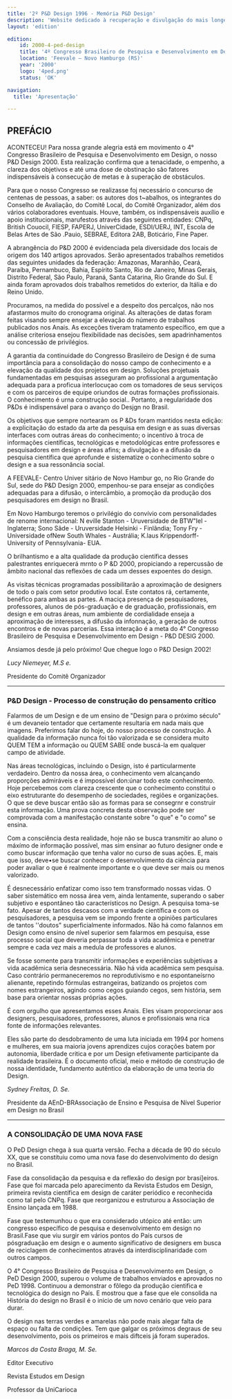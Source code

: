 ```yaml
---
title: '2º P&D Design 1996 - Memória P&D Design'
description: 'Website dedicado à recuperação e divulgação do mais longevo evento científico do campo do design no Brasil.'
layout: 'edition'

edition:
    id: 2000-4-ped-design
    title: '4º Congresso Brasileiro de Pesquisa e Desenvolvimento em Design'
    location: 'Feevale – Novo Hamburgo (RS)'
    year: '2000'
    logo: '4ped.png'
    status: 'OK'

navigation:
  title: 'Apresentação'

---
```


## PREFÁCIO

ACONTECEU! Para nossa grande alegria está em movimento o 4° Congresso Brasileiro de Pesquisa e Desenvolvimento em Design, o nosso P&D Design 2000. Esta realização confirma que a tenacidade, o empenho, a clareza dos objetivos e até uma dose de obstinação são fatores indispensáveis à consecução de metas e à superação de obstáculos.

Para que o nosso Congresso se realizasse foj necessário o concurso de centenas de pessoas, a saber: os autores dos t~abalhos, os integrantes do Conselho de Avaliação, do Comitê Local, do Comitê Organizador, além dos vários colaboradores eventuais. Houve, também, os indispensáveis auxílio e apoio institucionais, marufestos através das seguintes entidades: CNPq, British Couocil, FIESP, FAPERJ, UniverCidade, ESDI/UERJ, INT, Escola de Belas Artes de São .Pauio, SEBRAE, Editora 2AB, Boticário, Fine Paper.

A abrangência do P&D 2000 é evidenciada pela diversidade dos locais de origem dos 140 artigos aprovados. Serão apresentados trabalhos remetidos das seguintes unidades da federação: Amazonas, Maranhão, Ceará, Paraíba, Pernambuco, Bahia, Espírito Santo, Rio de Janeiro, Minas Gerais, Distrito Federal, São Paulo, Paraná, Santa Catarina, Rio Grande do Sul. E ainda foram aprovados dois trabalhos remetidos do exterior, da Itália e do Reino Unido.

Procuramos, na medida do possível e a despeito dos percalços, não nos afastarmos muito do cronograma original. As alterações de datas foram feitas visando sempre ensejar a elevação do número de trabalhos publicados nos Anais. As exceções tiveram tratamento específico, em que a análise criteriosa ensejou flexibilidade nas decisões, sem apadrinhamentos ou concessão de privilégios.

A garantia da continuidade do Congresso Brasileiro de Design é de suma importância para a consolidação do nosso campo de conhecimento e a elevação da qualidade dos projetos em design. Soluções projetuais fundamentadas em pesquisas asseguram ao profissional a argumentação adequada para a proficua interlocuçao com os tomadores de seus serviços e com os parceiros de equipe oriundos de outras formações profissionais. O conhecimento é urna construção social.. Portanto, a regularidade dos P&Ds é indispensável para o avanço do Desjgn no Brasil.

Os objetivos que sempre nortearam os P &Ds foram mantidos nesta edição: a explicitação do estado da arte da pesquisa em design e as suas diversas interfaces com outras áreas do conhecimento; o incentivo à troca de informações científicas, tecnológicas e metodológicas entre professores e pesquisadores em design e áreas afins; a divulgação e a difusão da pesquisa científica que aprofunde e sistematize o conhecimento sobre o design e a sua ressonância social.

A FEEVALE- Centro Univer sitário de Novo Hambur go, no Rio Grande do Sul, sede do P&D Design 2000, empenhou-se para ensejar as condições adequadas para a difusão, o intercâmbio, a promoção da produção dos pesquisadores em design no Brasil. 

Em Novo Hamburgo teremos o privilégio do convívio com personalidades de renome internacional: N eville Stanton - Uruversidade de BTW"Iel - Inglaterra; Sono Sãde - Uruversidade Helsinki - Finlândia; Tony Fry - Universidade ofNew South Whales - Austrália; K.laus Krippendorff-University of Pennsylvania- EUA.

O brilhantismo e a alta qualidade da produção científica desses palestrantes enriquecerá mrnto o P &D 2000, propiciando a repercussão de âmbito nacional das reflexões de cada um desses expoentes do design.

As visitas técnicas programadas possibilitarão a aproximação de designers de todo o país com setor produtivo local. Este contatos rá, certamente, benéfico para ambas as partes. A maciça presença de pesquisadores, professores, alunos de pós-graduação e de graduação, profissionais, em design e em outras áreas, num ambiente de cordialidade enseja a aproximação de interesses, a difusão da infonnação, a geração de outros encontros e de novas parcerias. Essa interação é a meta do 4° Congresso Brasileiro de Pesquisa e Desenvolvimento em Design - P&D DESIG 2000.

Ansiamos desde já pelo próximo! Que chegue logo o P&D Design 2002!

*Lucy Niemeyer, M.S e.*

Presidente do Comitê Organizador

-----

### P&D Design - Processo de construção do pensamento crítico

Falarmos de um Design e de um ensino de "Design para o próximo século" é um devaneio tentador que certamente resultaria em nada mais que imagens. Preferimos falar do hoje, do nosso processo de construção. A qualidade da informação nunca foi tão valorizada e se considera muito QUEM TEM a informação ou QUEM SABE onde buscá-la em qualquer campo de atividade.

Nas áreas tecnológicas, incluindo o Design, isto é particularmente verdadeiro. Dentro da nossa área, o conhecimento vem alcançando proporções admiráveis e é impossível don:únar todo este conhecímento. Hoje percebemos com clareza crescente que o conhecimento constitui o eixo estruturante do desempenho de sociedades, regiões e organizações. O que se deve buscar então são as formas para se consegrnr e construir esta informação. Uma prova concreta desta observação pode ser comprovada com a manifestação constante sobre "o que" e "o como" se ensina. 

Com a consciência desta realidade, hoje não se busca transmitir ao aluno o máxímo de informação possível, mas sim ensinar ao futuro designer onde e como buscar informação que tenha valor no curso de suas ações. E, mais que isso, deve•se buscar conhecer o desenvolvimento da ciência para poder avaliar o que é realmente importante e o que deve ser mais ou menos valorizado.

É desnecessário enfatizar como isso tem transformado nossas vidas. O saber sistemático em nossa área vem, ainda lentamente, superando o saber subjetivo e espontâneo tão característicos no Design. A pesquisa toma-se fato. Apesar de tantos descasos com a verdade científica e com os pesquisadores, a pesquisa vem se impondo frente a opiniões particulares de tantos ''doutos" superficialmente informados. Não há como falannos em Design como ensino de nível superior sem falarmos em pesquisa, esse processo social que deveria perpassar toda a vida acadêmica e penetrar sempre e cada vez mais a medula de professores e alunos.

Se fosse somente para transmitir informações e experiências subjetivas a vida acadêmica seria desnecessária. Não há vida acadêmica sem pesquisa. Caso contrário permaneceremos no reprodutivismo e no espontaneísrno alienante, repetindo fórmulas estrangeiras, batizando os projetos com nomes estrangeiros, agindo como cegos guiando cegos, sem história, sem base para orientar nossas próprias ações.

É com orgulho que apresentamos esses Anais. Eles visam proporcionar aos designers, pesquisadores, professores, alunos e profissionais wna rica fonte de informações relevantes.

Eles são parte do desdobramento de uma luta iniciada em 1994 por homens e mulheres, em sua maioria jovens aprendizes cujos corações batem por autonomia, liberdade critica e por um Design efetivamente participante da realidade brasileira. É o documento oficial, meio e método de construção de nossa identidade, fundamento autêntico da elaboração de uma teoria do Design.

*Sydney Freitas, D. Se.*

Presidente da AEnD-BRAssociação de Ensino e Pesquisa de Nível Superior em Design no Brasil

-----

### A CONSOLIDAÇÃO DE UMA NOVA FASE

O PeD Design chega à sua quarta versão. Fecha a década de 90 do século XX, que se constituiu como uma nova fase do desenvolvimento do design no Brasil.

Fase da consolidação da pesquisa e da reflexão do design por brasi]eiros. Fase que foi marcada pelo aparecimento da Revista Estudos em Design, primeira revista científica em design de caráter periódico e reconhecida como tal pelo CNPq. Fase que reorganizou e estruturou a Associação de Ensino lançada em 1988.

Fase que testemunhou o que era considerado utópico até então: um congresso específico de pesquisa e desenvolvimento em design no Brasil.Fase que viu surgir em vários pontos do País cursos de pósgraduação em design e o aumento significativo de designers em busca de reciclagem de conhecimentos através da interdisciplinaridade com outros campos.

O 4° Congresso Brasileiro de Pesquisa e Desenvolvimento em Design, o PeD Design 2000, superou o volume de trabalhos enviados e aprovados no PeD 1998. Continuou a demonstrar o fôlego da produção cientifica e tecnológica do design no País. E mostrou que a fase que ele consolida na História do design no Brasil é o inicio de um novo cenário que veio para durar.

O design nas terras verdes e amarelas não pode mais alegar falta de espaço ou falta de condições. Tem que galgar os próximos degraus de seu desenvolvimento, pois os primeiros e mais diftceis já foram superados.

*Marcos da Costa Braga, M. Se.*

Editor Executivo

Revista Estudos em Design

Professor da UniCarioca
